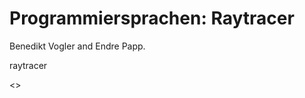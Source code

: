 Programmiersprachen: Raytracer
===========

Benedikt Vogler and Endre Papp.

raytracer <sdfpath> <outputpath> <nogui>
	
<>

